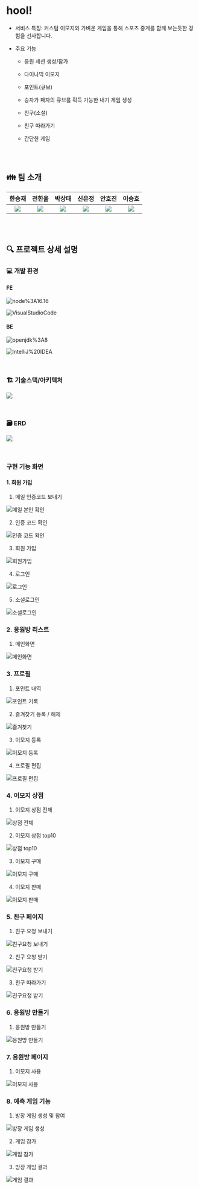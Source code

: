 # hool!

- 서비스 특징: 커스텀 이모지와 가벼운 게임을 통해 스포츠 중계를 함께 보는듯한 경험을 선사합니다.

- 주요 기능

  - 응원 세션 생성/참가

  - 다이나믹 이모지

  - 포인트(큐브)

  - 승자가 패자의 큐브를 획득 가능한 내기 게임 생성

  - 친구(소셜)

  - 친구 따라가기

  - 간단한 게임

<br><br>

<!-- 자유 양식 -->

## :family: 팀 소개

|                                                한승재                                                |                                                전한울                                                |                                                박상태                                                 |                                                신은정                                                |                                               안호진                                               |                                                이승호                                                 |
| :--------------------------------------------------------------------------------------------------: | :--------------------------------------------------------------------------------------------------: | :---------------------------------------------------------------------------------------------------: | :--------------------------------------------------------------------------------------------------: | :------------------------------------------------------------------------------------------------: | :---------------------------------------------------------------------------------------------------: |
| <a href="https://github.com/YanZisuka">![](https://avatars.githubusercontent.com/u/83825572?v=4)</a> | <a href="https://github.com/hanwool77">![](https://avatars.githubusercontent.com/u/62233935?v=4)</a> | <a href="https://github.com/sangtae365">![](https://avatars.githubusercontent.com/u/95201136?v=4)</a> | <a href="https://github.com/ejshin2ya">![](https://avatars.githubusercontent.com/u/80582815?v=4)</a> | <a href="https://github.com/HojinAn">![](https://avatars.githubusercontent.com/u/47904304?v=4)</a> | <a href="https://github.com/dltmdgh579">![](https://avatars.githubusercontent.com/u/68692871?v=4)</a> |

<br><br>

<!-- 자유 양식 -->

## :mag: 프로젝트 상세 설명

### :computer: 개발 환경

#### FE

![node%3A16.16](https://img.shields.io/badge/-node%3A16.16-339933?logo=Node.js&logoColor=white&style=flat-square)

![VisualStudioCode](https://img.shields.io/badge/-VisualStudioCode-007acc?logo=Visual%20Studio%20Code&logoColor=white&style=flat-square)

#### BE

![openjdk%3A8](https://img.shields.io/badge/-openjdk%3A8-black?logo=OpenJDK&logoColor=white&style=flat-square)

![IntelliJ%20IDEA](https://img.shields.io/badge/-IntelliJ%20IDEA-black?logo=IntelliJ%20IDEA&style=flat-square)

<br>

### :building_construction: 기술스택/아키텍처

![](./README.assets/techstack-architecture.png)

<br>

### :card_file_box: ERD

![](./README.assets/erd.png)

<br>

### 구현 기능 화면

#### 1. 회원 가입

1. 메일 인증코드 보내기

![메일 본인 확인](./exec/images/sendcode.gif)

2. 인증 코드 확인

![인증 코드 확인](./exec/images/codeverify.gif)

3. 회원 가입

![회원가입](./exec/images/signup.gif)

4. 로그인

![로그인](./exec/images/login.gif)

5. 소셜로그인

![소셜로그인](./exec/images/googlelogin.gif)

### 2. 응원방 리스트

1. 메인화면

![메인화면](./exec/images/%EB%A9%94%EC%9D%B8%ED%99%94%EB%A9%B4.gif)

### 3. 프로필

1. 포인트 내역

![포인트 기록](./exec/images/%ED%8F%AC%EC%9D%B8%ED%8A%B8%20%EB%82%B4%EC%97%AD.gif)

2. 즐겨찾기 등록 / 해제

![즐겨찾기](./exec/images/%EC%A6%90%EA%B2%A8%EC%B0%BE%EA%B8%B0%20%EB%93%B1%EB%A1%9D%20%ED%95%B4%EC%A0%9C.gif)

3. 이모지 등록

![이모지 등록](./exec/images/%EC%9D%B4%EB%AA%A8%EC%A7%80%20%EB%93%B1%EB%A1%9D.gif)

4. 프로필 편집

![프로필 편집](./exec/images/%ED%94%84%EB%A1%9C%ED%95%84%ED%8E%B8%EC%A7%91.gif)

### 4. 이모지 상점

1. 이모지 상점 전체

![상점 전체](./exec/images/%EC%9D%B4%EB%AA%A8%EC%A7%80%EC%83%81%EC%A0%90%EC%A0%84%EC%B2%B4.gif)

2. 이모지 상점 top10

![상점 top10](./exec/images/%EC%9D%B4%EB%AA%A8%EC%A7%80%20%EC%83%81%EC%A0%90%20top10.gif)

3. 이모지 구매

![이모지 구매](./exec/images/%EC%9D%B4%EB%AA%A8%EC%A7%80%20%EA%B5%AC%EB%A7%A4.gif)

4. 이모지 판매

![이모지 판매](./exec/images/%EC%9D%B4%EB%AA%A8%EC%A7%80%20%ED%8C%90%EB%A7%A4.gif)

### 5. 친구 페이지

1. 친구 요청 보내기

![친구요청 보내기](./exec/images/%EC%B9%9C%EA%B5%AC%EC%9A%94%EC%B2%AD.gif)

2. 친구 요청 받기

![친구요청 받기](./exec/images/%EC%B9%9C%EA%B5%AC%EC%9A%94%EC%B2%AD%EB%B0%9B%EA%B8%B0.gif)

3. 친구 따라가기

![친구요청 받기](./exec/images/%EC%B9%9C%EA%B5%AC%EB%94%B0%EB%9D%BC%EA%B0%80%EA%B8%B0.gif)

### 6. 응원방 만들기

1. 응원방 만들기

![응원방 만들기](./exec/images/%EC%9D%91%EC%9B%90%EB%B0%A9%20%EB%A7%8C%EB%93%A4%EA%B8%B0.gif)

### 7. 응원방 페이지

1. 이모지 사용

![이모지 사용](./exec/images/%EC%9D%91%EC%9B%90%EB%B0%A9%20%EC%9D%B4%EB%AA%A8%EC%A7%80.gif)

### 8. 예측 게임 기능

1. 방장 게임 생성 및 참여

![방장 게임 생성](./exec/images/%EB%B0%A9%EC%9E%A5%EA%B2%8C%EC%9E%84%EC%83%9D%EC%84%B1%EB%B0%8F%EC%B0%B8%EC%97%AC.gif)

2. 게임 참가

![게임 참가](./exec/images/%EA%B2%8C%EC%9E%84%EC%B0%B8%EC%97%AC.gif)

3. 방장 게임 결과

![게임 결과](./exec/images/%EB%B0%A9%EC%9E%A5%EA%B2%8C%EC%9E%84%EA%B2%B0%EA%B3%BC.gif)
